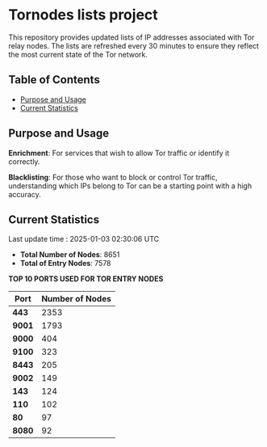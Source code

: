 # Tornodes lists project

This repository provides updated lists of IP addresses associated with Tor relay nodes. The lists are refreshed every 30 minutes to ensure they reflect the most current state of the Tor network.

## Table of Contents

- [Purpose and Usage](#purpose-and-usage)
- [Current Statistics](#current-statistics)


## Purpose and Usage

**Enrichment**: For services that wish to allow Tor traffic or identify it correctly.

**Blacklisting**: For those who want to block or control Tor traffic, understanding which IPs belong to Tor can be a starting point with a high accuracy.

## Current Statistics

Last update time : 2025-01-03 02:30:06 UTC

- **Total Number of Nodes**: 8651
- **Total of Entry Nodes**: 7578

**TOP 10 PORTS USED FOR TOR ENTRY NODES**

| **Port** | **Number of Nodes** |
|------|-----------------|
| **443**   | 2353  |
| **9001**   | 1793  |
| **9000**   | 404  |
| **9100**   | 323  |
| **8443**   | 205  |
| **9002**   | 149  |
| **143**   | 124  |
| **110**   | 102  |
| **80**   | 97  |
| **8080**   | 92  |

